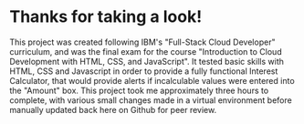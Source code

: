 # Thanks for taking a look!

This project was created following IBM's "Full-Stack Cloud Developer" curriculum, and was the final exam for the course "Introduction to Cloud Development with HTML, CSS, and JavaScript". It tested basic skills with HTML, CSS and Javascript in order to provide a fully functional Interest Calculator, that would provide alerts if incalculable values were entered into the "Amount" box. This project took me approximately three hours to complete, with various small changes made in a virtual environment before manually updated back here on Github for peer review.
